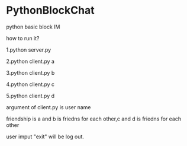 # PythonBlockChat
python basic block IM

how to run it?

1.python server.py

2.python client.py a

3.python client.py b

4.python client.py c

5.python client.py d

argument of client.py is user name

friendship is a and b is friedns for each other,c and d is friedns for each other

user imput "exit" will be log out.
